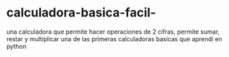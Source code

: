 # calculadora-basica-facil-
una calculadora que permite hacer operaciones de 2 cifras, permite sumar, restar y multiplicar
una de las primeras calculadoras basicas que aprendi en python
